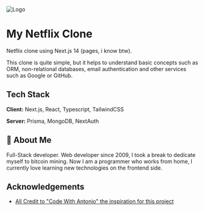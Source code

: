 
![Logo](https://www.edigitalagency.com.au/wp-content/uploads/netflix-logo-png-large.png)


# My Netflix Clone

Netflix clone using Next.js 14 (pages, i know btw).

This clone is quite simple, but it helps to understand basic concepts such as ORM, non-relational databases, email authentication and other services such as Google or GitHub.

## Tech Stack

**Client:** Next.js, React, Typescript, TailwindCSS

**Server:** Prisma, MongoDB, NextAuth


## 🚀 About Me
Full-Stack developer. Web developer since 2009, I took a break to dedicate myself to bitcoin mining. Now I am a programmer who works from home, I currently love learning new technologies on the frontend side.

## Acknowledgements

 - [All Credit to "Code With Antonio" the inspiration for this project](https://github.com/AntonioErdeljac)

